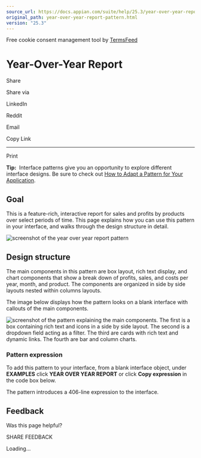 ```yaml
---
source_url: https://docs.appian.com/suite/help/25.3/year-over-year-report-pattern.html
original_path: year-over-year-report-pattern.html
version: "25.3"
---
```


Free cookie consent management tool by [TermsFeed](https://www.termsfeed.com/)

# Year-Over-Year Report

Share

Share via

LinkedIn

Reddit

Email

Copy Link

* * *

Print

**Tip:**  Interface patterns give you an opportunity to explore different interface designs. Be sure to check out [How to Adapt a Pattern for Your Application](Adapt_a_SAIL_Recipe_to_Work_with_My_Applications.html).

## Goal

This is a feature-rich, interactive report for sales and profits by products over select periods of time. This page explains how you can use this pattern in your interface, and walks through the design structure in detail.

![screenshot of the year over year report pattern](images/patterns/year_over_year_report.png)

## Design structure

The main components in this pattern are box layout, rich text display, and chart components that show a break down of profits, sales, and costs per year, month, and product. The components are organized in side by side layouts nested within columns layouts.

The image below displays how the pattern looks on a blank interface with callouts of the main components.

![screenshot of the pattern explaining the main components. The first is a box containing rich text and icons in a side by side layout. The second is a dropdown field acting as a filter. The third are cards with rich text and dynamic links. The fourth are bar and column charts.](images/patterns/year_over_year_callouts.png)

### Pattern expression

To add this pattern to your interface, from a blank interface object, under **EXAMPLES** click **YEAR OVER YEAR REPORT** or click **Copy expression** in the code box below.

The pattern introduces a 406-line expression to the interface.

## Feedback

Was this page helpful?

SHARE FEEDBACK

Loading...